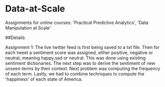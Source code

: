 # Data-at-Scale
Assignments for online courses: 'Practical Predictive Analytics', 'Data Manipulation at Scale'

##Details

Assignment 1: The live twitter feed is first being saved to a txt file. Then for each tweet a sentiment score was assigned, either positive, negative or neutral, meaning happy,sad or neutral. This was done using existing sentiment dictionaries. The next step was to derive the sentiment of new unseen terms by their context. Next problem was computing the frequency of each term. Lastly, we had to combine techniques to compute the 'happiness' of each state of America.
